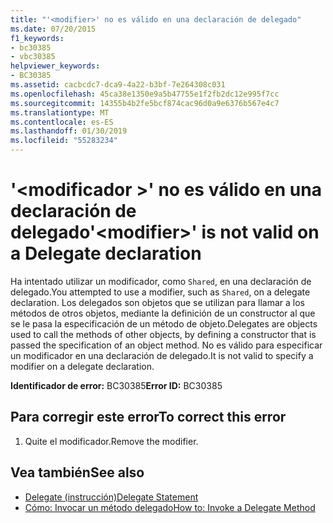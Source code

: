 ```yaml
---
title: "'<modifier>' no es válido en una declaración de delegado"
ms.date: 07/20/2015
f1_keywords:
- bc30385
- vbc30385
helpviewer_keywords:
- BC30385
ms.assetid: cacbcdc7-dca9-4a22-b3bf-7e264308c031
ms.openlocfilehash: 45ca38e1350e9a5b47755e1f2fb2dc12e995f7cc
ms.sourcegitcommit: 14355b4b2fe5bcf874cac96d0a9e6376b567e4c7
ms.translationtype: MT
ms.contentlocale: es-ES
ms.lasthandoff: 01/30/2019
ms.locfileid: "55283234"
---
```

# <a name="modifier-is-not-valid-on-a-delegate-declaration"></a><span data-ttu-id="741f1-102">'\<modificador >' no es válido en una declaración de delegado</span><span class="sxs-lookup"><span data-stu-id="741f1-102">'\<modifier>' is not valid on a Delegate declaration</span></span>
<span data-ttu-id="741f1-103">Ha intentado utilizar un modificador, como `Shared`, en una declaración de delegado.</span><span class="sxs-lookup"><span data-stu-id="741f1-103">You attempted to use a modifier, such as `Shared`, on a delegate declaration.</span></span> <span data-ttu-id="741f1-104">Los delegados son objetos que se utilizan para llamar a los métodos de otros objetos, mediante la definición de un constructor al que se le pasa la especificación de un método de objeto.</span><span class="sxs-lookup"><span data-stu-id="741f1-104">Delegates are objects used to call the methods of other objects, by defining a constructor that is passed the specification of an object method.</span></span> <span data-ttu-id="741f1-105">No es válido para especificar un modificador en una declaración de delegado.</span><span class="sxs-lookup"><span data-stu-id="741f1-105">It is not valid to specify a modifier on a delegate declaration.</span></span>  
  
 <span data-ttu-id="741f1-106">**Identificador de error:** BC30385</span><span class="sxs-lookup"><span data-stu-id="741f1-106">**Error ID:** BC30385</span></span>  
  
## <a name="to-correct-this-error"></a><span data-ttu-id="741f1-107">Para corregir este error</span><span class="sxs-lookup"><span data-stu-id="741f1-107">To correct this error</span></span>  
  
1.  <span data-ttu-id="741f1-108">Quite el modificador.</span><span class="sxs-lookup"><span data-stu-id="741f1-108">Remove the modifier.</span></span>  
  
## <a name="see-also"></a><span data-ttu-id="741f1-109">Vea también</span><span class="sxs-lookup"><span data-stu-id="741f1-109">See also</span></span>
- [<span data-ttu-id="741f1-110">Delegate (instrucción)</span><span class="sxs-lookup"><span data-stu-id="741f1-110">Delegate Statement</span></span>](../../visual-basic/language-reference/statements/delegate-statement.md)
- [<span data-ttu-id="741f1-111">Cómo: Invocar un método delegado</span><span class="sxs-lookup"><span data-stu-id="741f1-111">How to: Invoke a Delegate Method</span></span>](../../visual-basic/programming-guide/language-features/delegates/how-to-invoke-a-delegate-method.md)
